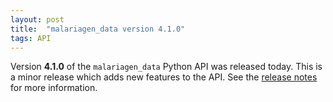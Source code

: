 ```yaml
---
layout: post
title:  "malariagen_data version 4.1.0"
tags: API
---
```


Version <strong>4.1.0</strong> of the `malariagen_data` Python API was
released today. This is a minor release which adds new features to the
API. See the [release
notes](https://github.com/malariagen/malariagen-data-python/releases/tag/v4.1.0)
for more information.
